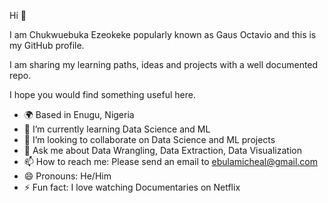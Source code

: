 
Hi 👋

I am Chukwuebuka Ezeokeke popularly known as Gaus Octavio and this is my GitHub profile.

I am sharing my learning paths, ideas and projects with a well documented repo.

I hope you would find something useful here.


- 🌍 Based in Enugu, Nigeria 
- 🌱 I’m currently learning Data Science and ML 
- 👯 I’m looking to collaborate on Data Science and ML projects
- 💬 Ask me about Data Wrangling, Data Extraction, Data Visualization 
- 📫 How to reach me: Please send an email to ebulamicheal@gmail.com
- 😄 Pronouns: He/Him
- ⚡ Fun fact: I love watching Documentaries on Netflix 

